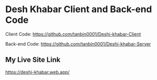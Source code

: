
# Desh Khabar Client and Back-end Code
Client Code: https://github.com/tanbin0001/Deshi-khabar-Client  

Back-end Code: https://github.com/tanbin0001/Deshi-khabar-Server
## My Live Site Link

https://deshi-khabar.web.app/

